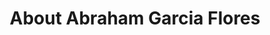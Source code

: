 ---
layout: Post
permalink: /about
title: About Abraham Garcia Flores
featured-image: /assets/img/abe-portrait.jpg

---